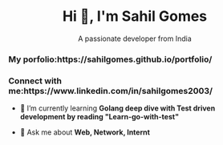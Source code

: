 <h1 align="center">Hi 👋, I'm Sahil Gomes</h1>
<p align="center">A passionate developer from India</p>

<h3 align="left">My porfolio:https://sahilgomes.github.io/portfolio/</h3>
<h3 align="left">Connect with me:https://www.linkedin.com/in/sahilgomes2003/</h3>

- 🌱 I’m currently learning **Golang deep dive with Test driven development by reading "Learn-go-with-test"**

- 💬 Ask me about **Web, Network, Internt**
